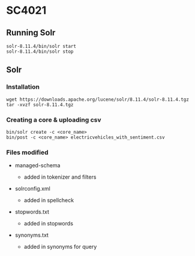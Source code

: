 # SC4021

## Running Solr
```
solr-8.11.4/bin/solr start 
solr-8.11.4/bin/solr stop	
```



## Solr
### Installation
```
wget https://downloads.apache.org/lucene/solr/8.11.4/solr-8.11.4.tgz
tar -xvzf solr-8.11.4.tgz
```

### Creating a core & uploading csv
```
bin/solr create -c <core_name>
bin/post -c <core_name> electricvehicles_with_sentiment.csv
```

### Files modified
- managed-schema
    - added in tokenizer and filters 

- solrconfig.xml
    - added in spellcheck

- stopwords.txt
    - added in stopwords

- synonyms.txt
    - added in synonyms for query 